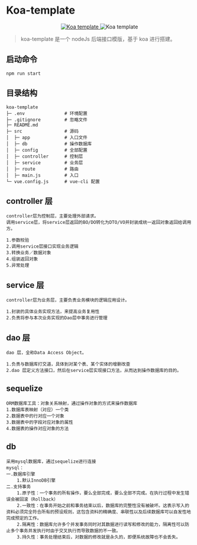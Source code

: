 # Koa-template

<p align="center">
  <a href="https://github.com/hljinjiang/koa-template"><img src="https://img.shields.io/badge/jinjiang-koa-green.svg" alt="Koa template">
  </a>
  <img src="https://img.shields.io/badge/license-MIT-green.svg" alt="Koa template">
</p>

> koa-template 是一个 nodeJs 后端接口模版，基于 koa 进行搭建。

## 启动命令

```
npm run start
```

## 目录结构

```
koa-template
├─ .env               # 环境配置
├─ .gitignore         # 忽略文件
├─ README.md
├─ src                # 源码
│  ├─ app             # 入口文件
│  ├─ db              # 操作数据库
│  ├─ config          # 全部配置
│  ├─ controller      # 控制层
│  ├─ service         # 业务层
│  ├─ route           # 路由
│  ├─ main.js         # 入口
└─ vue.config.js      # vue-cli 配置
```

## controller 层

```
controller层为控制层，主要处理外部请求。
调用service层，将service层返回的BO/DO转化为DTO/VO并封装成统一返回对象返回给调用方。

1.参数校验
2.调用service层接口实现业务逻辑
3.转换业务／数据对象
4.组装返回对象
5.异常处理
```

## service 层

```
controller层为业务层，主要负责业务模块的逻辑应用设计。

1.封装的具体业务实现方法，来提高业务复用性
2.负责将参与本次业务实现的Dao层中事务进行管理
```

## dao 层

```
dao 层，全称Data Access Object。

1.负责与数据库打交道，具体到对某个表、某个实体的增删改查
2.dao 层定义方法接口，然后在service层实现接口方法，从而达到操作数据库的目的。
```

## sequelize

```
ORM数据库工具：对象关系映射，通过操作对象的方式来操作数据库
1.数据库表映射（对应）一个类
2.数据表中的行对应一个对象
3.数据表中的字段对应对象的属性
4.数据表的操作对应对象的方法
```

## db

```
采用mysql数据库，通过sequelize进行连接
mysql：
一.数据库引擎
    1.默认InnoDB引擎
二.支持事务
    1.原子性：一个事务的所有操作，要么全部完成，要么全部不完成。在执行过程中发生错误会被回滚（Rollback）
    2.一致性：在事务开始之前和事务结束以后，数据库的完整性没有被破坏。这表示写入的资料必须完全符合所有的预设规则，这包含资料的精确度、串联性以及后续数据库可以自发性地完成预定的工作。
    2.隔离性：数据库允许多个并发事务同时对其数据进行读写和修改的能力，隔离性可以防止多个事务并发执行时由于交叉执行而导致数据的不一致。
    3.持久性：事务处理结束后，对数据的修改就是永久的，即便系统故障也不会丢失。
```
